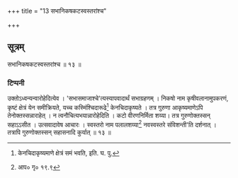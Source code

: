 +++
title = "13 सभानिकषकटस्वस्तरांश्च"

+++
## सूत्रम्
सभानिकषकटस्वस्तरांश्च ॥ १३ ॥
### टिप्पनी
उक्तोऽध्वन्यन्वारोहेदित्येव । 'सभासमाजाश्चे'त्यस्यापवादार्थं सभाग्रहणम् । निकषो नाम कृषीवलानामुपकरणं, कृष्टं क्षेत्रं येन समीक्रियते, यच्च कस्मिंश्चिदारूढे[^१] केनचिदाकृष्यते । तत्र गुरुणा आकृष्यमाणेऽपि तेनोक्तस्सन्नाराहेत् । न त्वनौचित्यभयान्नारोहेदिति । कटो वीरणनिर्मिता शय्या। तत्र गुरुणोक्तस्सन् सहाऽऽसीत । उत्सवादावेष आचारः । स्वस्तरो नाम पलालशय्या[^२] नवस्वस्तरे संविशन्ती'ति दर्शनात् । तत्रापि गुरुणोक्तस्सन् सहासनादि कुर्यात् ॥ १३ ॥  

[^१]: केनचिदाकृष्यमाणे क्षेत्रं समं भवति, इति. घ. पु.  

[^२]: आप० गृ० १९.९  
